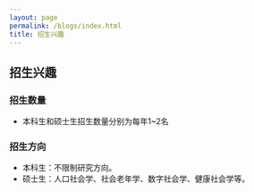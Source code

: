 ```yaml
---
layout: page
permalink: /blogs/index.html
title: 招生兴趣
---
```


## **招生兴趣**

###  招生数量
- 本科生和硕士生招生数量分别为每年1~2名

### 招生方向
- 本科生：不限制研究方向。
- 硕士生：人口社会学、社会老年学、数字社会学、健康社会学等。

<br>





<br>

